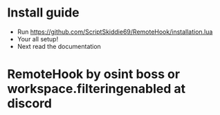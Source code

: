 # Install guide
- Run https://github.com/ScriptSkiddie69/RemoteHook/installation.lua 
- Your all setup!
- Next read the documentation
# RemoteHook by osint boss or workspace.filteringenabled at discord
